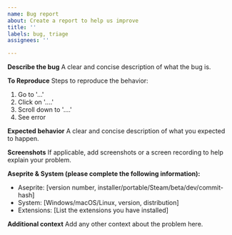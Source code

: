 ```yaml
---
name: Bug report
about: Create a report to help us improve
title: ''
labels: bug, triage
assignees: ''

---
```


**Describe the bug**
A clear and concise description of what the bug is.

**To Reproduce**
Steps to reproduce the behavior:
1. Go to '...'
2. Click on '....'
3. Scroll down to '....'
4. See error

**Expected behavior**
A clear and concise description of what you expected to happen.

**Screenshots**
If applicable, add screenshots or a screen recording to help explain your problem.

**Aseprite & System (please complete the following information):**
- Aseprite: [version number, installer/portable/Steam/beta/dev/commit-hash]
- System: [Windows/macOS/Linux, version, distribution]
- Extensions: [List the extensions you have installed]

**Additional context**
Add any other context about the problem here.
